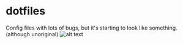 # dotfiles

Config files with lots of bugs, but it's starting to look like something. (although unoriginal)
![alt text](/assets/2024-09-10-011223_hyprshot.png) 
